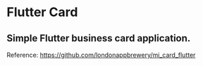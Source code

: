 # Flutter Card

## Simple Flutter business card application.

Reference: https://github.com/londonappbrewery/mi_card_flutter

